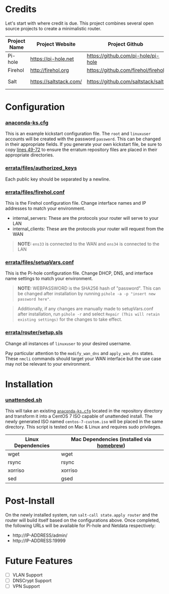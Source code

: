 # Credits
Let's start with where credit is due. This project combines several open source projects
to create a minimalistic router.

Project Name | Project Website | Project Github | Project Function
--- | --- | --- | ---
Pi-hole | https://pi-hole.net | https://github.com/pi-hole/pi-hole | DNS + DHCP + Adblocker
Firehol | http://firehol.org | https://github.com/firehol/firehol | Firewall
Salt | https://saltstack.com/ | https://github.com/saltstack/salt | Configuration Management

# Configuration
### [anaconda-ks.cfg](anaconda-ks.cfg)
This is an example kickstart configuration file. The `root` and `linuxuser` accounts
will be created with the password `password`. This can be changed in their appropriate fields.
If you generate your own kickstart file, be sure to copy [lines 49-72](anaconda-ks.cfg#L49-L71) 
to ensure the erratum repository files are placed in their appropriate directories.


### [errata/files/authorized_keys](errata/files/authorized_keys)
Each public key should be separated by a newline.

### [errata/files/firehol.conf](errata/files/firehol.conf)
This is the Firehol configuration file. Change interface names and IP addresses to match your environment.

* internal_servers: These are the protocols your router will serve to your LAN
* internal_clients: These are the protocols your router will request from the WAN
> **NOTE:** `ens33` is connected to the WAN and `ens34` is connected to the LAN

### [errata/files/setupVars.conf](errata/files/setupVars.conf)
This is the Pi-hole configuration file. Change DHCP, DNS, and interface name settings to match your environment.
> **NOTE:** WEBPASSWORD is the SHA256 hash of "password".
This can be changed after installation by running `pihole -a -p "insert new password here"`.

>Additionally, if any changes are manually made to setupVars.conf after installation, run `pihole -r`
and select `Repair (This will retain existing settings)` for the changes to take effect.

### [errata/router/setup.sls](errata/router/setup.sls)
Change all instances of `linuxuser` to your desired username.

Pay particular attention to the `modify_wan_dns` and `apply_wan_dns` states.
These `nmcli` commands should target your WAN interface but the use case may not be relevant to your environment.

# Installation
### [unattended.sh](unattended.sh)
This will take an existing [`anaconda-ks.cfg`](anaconda-ks.cfg) located in the repository directory and transform it into a
CentOS 7 ISO capable of unattended install. The newly generated ISO named `centos-7-custom.iso` will be placed
in the same directory. This script is tested on Mac & Linux and requires sudo privileges.

Linux Dependencies | Mac Dependencies (installed via [homebrew](https://brew.sh/))
--- | ---
wget | wget
rsync | rsync
xorriso | xorriso
sed  | gsed


# Post-Install
On the newly installed system, run `salt-call state.apply router` and the router will build itself based on the
configurations above. Once completed, the following URLs will be available for Pi-hole and Netdata respectively:

* http://IP-ADDRESS/admin/
* http://IP-ADDRESS:19999

# Future Features 
* [ ] VLAN Support
* [ ] DNSCrypt Support
* [ ] VPN Support